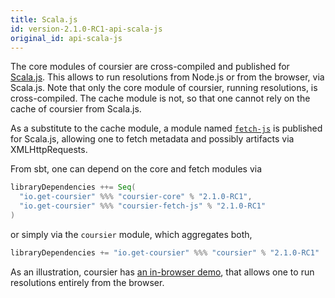 ```yaml
---
title: Scala.js
id: version-2.1.0-RC1-api-scala-js
original_id: api-scala-js
---
```


The core modules of coursier are cross-compiled and published for
[Scala.js](https://www.scala-js.org). This allows to run resolutions from
Node.js or from the browser, via Scala.js. Note that only the core module
of coursier, running resolutions, is cross-compiled. The cache module is not,
so that one cannot rely on the cache of coursier from Scala.js.

As a substitute to the cache module, a module named
[`fetch-js`](https://repo1.maven.org/maven2/io/get-coursier/coursier-fetch-js_sjs0.6_2.12)
is published for Scala.js, allowing one to fetch metadata and possibly
artifacts via XMLHttpRequests.

From sbt, one can depend on the core and fetch modules via
```scala
libraryDependencies ++= Seq(
  "io.get-coursier" %%% "coursier-core" % "2.1.0-RC1",
  "io.get-coursier" %%% "coursier-fetch-js" % "2.1.0-RC1"
)
```
or simply via the `coursier` module, which aggregates both,
```scala
libraryDependencies += "io.get-coursier" %%% "coursier" % "2.1.0-RC1"
```

As an illustration, coursier has [an in-browser demo](../demo), that allows one
to run resolutions entirely from the browser.
